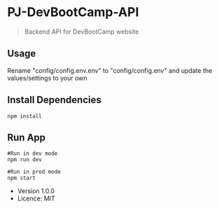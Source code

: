 # PJ-DevBootCamp-API

> Backend API for DevBootCamp website

## Usage

Rename "config/config.env.env" to "config/config.env" and update the values/settings to your own

## Install Dependencies

```
npm install
```

## Run App

```
#Run in dev mode
npm run dev

#Run in prod mode
npm start
```

- Version 1.0.0
- Licence: MIT
